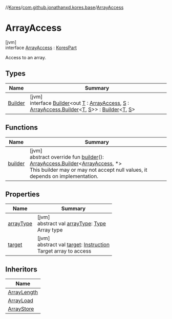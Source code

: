 //[Kores](../../../index.md)/[com.github.jonathanxd.kores.base](../index.md)/[ArrayAccess](index.md)

# ArrayAccess

[jvm]\
interface [ArrayAccess](index.md) : [KoresPart](../../com.github.jonathanxd.kores/-kores-part/index.md)

Access to an array.

## Types

| Name | Summary |
|---|---|
| [Builder](-builder/index.md) | [jvm]<br>interface [Builder](-builder/index.md)<out [T](-builder/index.md) : [ArrayAccess](index.md), [S](-builder/index.md) : [ArrayAccess.Builder](-builder/index.md)<[T](-builder/index.md), [S](-builder/index.md)>> : [Builder](../../com.github.jonathanxd.kores.builder/-builder/index.md)<[T](-builder/index.md), [S](-builder/index.md)> |

## Functions

| Name | Summary |
|---|---|
| [builder](builder.md) | [jvm]<br>abstract override fun [builder](builder.md)(): [ArrayAccess.Builder](-builder/index.md)<[ArrayAccess](index.md), *><br>This builder may or may not accept null values, it depends on implementation. |

## Properties

| Name | Summary |
|---|---|
| [arrayType](array-type.md) | [jvm]<br>abstract val [arrayType](array-type.md): [Type](https://docs.oracle.com/javase/8/docs/api/java/lang/reflect/Type.html)<br>Array type |
| [target](target.md) | [jvm]<br>abstract val [target](target.md): [Instruction](../../com.github.jonathanxd.kores/-instruction/index.md)<br>Target array to access |

## Inheritors

| Name |
|---|
| [ArrayLength](../-array-length/index.md) |
| [ArrayLoad](../-array-load/index.md) |
| [ArrayStore](../-array-store/index.md) |
